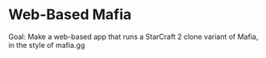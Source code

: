 # Web-Based Mafia

Goal: Make a web-based app that runs a StarCraft 2 clone variant of Mafia, in the style of mafia.gg
